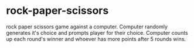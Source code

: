# rock-paper-scissors
rock paper scissors game against a computer.
Computer randomly generates it's choice and prompts player for their choice.
Computer counts up each round's winner and whoever has more points after 5 rounds wins.